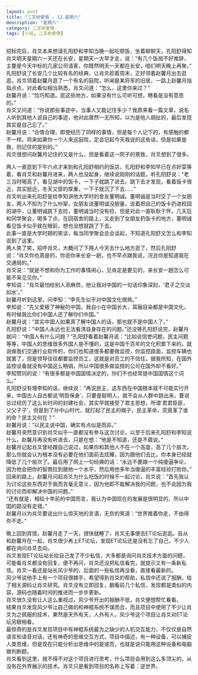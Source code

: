 ```yaml
---
layout: post
title: "二叉树爱情 - 12.星期六"
description: "星期六"
category: 二叉树爱情
tags: [小说, 二叉树爱情]
---
```


招标完后，肖爻本来想请孔阳舒和李知当晚一起吃顿饭，坐着聊聊天，孔阳舒得知肖爻明天星期六一天还在长安，星期天一大早才走，说：“有几个饭局不好推辞，主要是今天中标的几家公司请客，你既然明天一天都在长安，咱们明天晚上再聚。”  
孔阳舒说了长安几个比较有名的经典，让肖爻趁着周末，正好领着赵馨月出去逛逛。肖爻领着赵馨月逛了一个有名的庭院，听闻是某将军的旧居，一路上赵馨月指指点点，对此看似相当熟悉，肖爻问道：“怎么，这里你来过？”  
赵馨月说：“恰巧知道。逛这些地方，如果没有什么可听可想，瞎看是没有意思的。”  
肖爻又问道：“你说那些事迹中，当事人又能记住多少？我原来看一篇文章，说名人听到其他人说自己的事迹，他对此居然一无所知，以为是他人胡扯的，最后发现其实是自己忘了。”  
赵馨月说：“合情合理，即使经历了同样的事情，但是每个人记下的，有感触的都不一样。将来如果你一个人来这庭院，定会记起今天我说的这些话，但是如果是我，则记住的是别的。”  
肖爻很想问赵馨月记住的又是什么，但是看着这一院子的景致，肖爻想到了很多。  
  
两人一直逛到下午六点才来到和孔阳舒相约的饭店，孔阳舒和李知早已在点好菜等着，看肖爻和赵馨月进来，两人也没起身，继续说刚刚的话题，听孔阳舒说：“老三当时喝高了，看见湖中的饭卡，一下子就跳了进去。跳下去才发现，看着饭卡很近，其实挺远，冬天又穿的厚重，一下子就沉了下去……”  
肖爻听出来孔阳舒是给李知讲他大学时的舍友董明诚。董明诚是当时交了一个女朋友，两人不知为了什么吵架，女朋友说董明诚没胆量，说着把自己的饭卡扔进校园的湖中，让董明诚跳下去捡，董明诚当时没有捡，但是对此一直耿耿于怀。几天后和同学聚会，喝多了点，在回宿舍的路上，又走到了女朋友扔饭卡的地方，董明诚看见饭卡似乎就在眼前，想也没想就跳了下去。  
此事一直是大学时期的笑谈，每当同学聚会总会谈起，不知道孔阳舒又怎么和李知说到了这里。  
两人笑了笑，招呼肖爻，大概问了下两人今天去什么地方逛了，然后孔阳舒说：“肖爻你也真是的，你说你来长安一趟，也不早点跟我说，况且你是知道我在交通局的。”  
肖爻说：“就是不想和你为工作的事情闹心，见肯定是要见的，来长安一趟怎么可能不来见见你。”  
李知说：“肖爻最怕给别人添麻烦，他让我对中国的一句话印象深刻，‘君子之交淡如水’。”  
赵馨月听到这里，问李知：“李先生似乎对中国文化很熟。”  
李知说：“先父爱极了神秘的中国，我自小在中国长大，耳融目染都是中国文化，有时候我比你们中国人还了解你们中国。”  
赵馨月说：“其实中国人如果真了解中国人的话，那也就不是中国人了。”  
孔阳舒说：“中国人永远也无法看清自身存在的问题。”还没等孔阳舒说完，赵馨月就问：“中国人有什么问题？”孔阳舒看着赵馨月说：“比如说信誉问题，民主问题等等，中国人的思维很多外国人是不懂的，这是中国千百年的文化积累下来的。就说做我们交通行业软件的，你们也知道很多都要做监控，你监控路面，监控车辆也就罢了，但是领导往往都要监控员工，这就是对员工的不信任。据我所知，在国外监控设备就没有中国这么畅销，所以中国很多做监控的公司在国外却不看好。”  
李知赞同的说：“有很多都是中国国情决定的，你们不也经常提中国国情这个词么。”  
孔阳舒没有理李知的话，继续说：“再说民主，这东西在中国根本就不可能实行开来，中国古人自古都说‘明哲保身’，只要是聪明人，就不会从人群中跳出来。要说总过经历了这么长时间的封建社会，其实早就接受了君主思想，所谓‘君君臣臣，父父子子’，但是到了孙中山时代，就打起了民主的幌子，民主革命，究竟革了谁的命？民主又何在？”  
赵馨月说：“以民主说中国，确实有点似是而非。”  
赵馨月突然意识到肖爻似乎一直都没有参与这次讨论，以至于后来孔阳舒和李知说什么，赵馨月再没有听进去，只是在想：“他是不知道，还是不屑说。”  
赵馨月记起肖爻曾经跟自己说过，如果你和其他人不在一个高度，高了几个层次，那么你就会认为根本没有必要在他们面前去炫耀，因为跟他们去比，你本身已经就降低了几个层次了。最后用了网上一句经典的话：“永远不要跟一个纯傻逼争论，因为他会把你的智商拉到跟他一个水平，然后用他多年当傻逼的丰富经验打败你。”  
回来的路上，赵馨月问起肖爻为什么吃饭的时候不一起讨论，肖爻说：“首先我认为讨论这些东西对于我而言毫无意义，因为他即不能解决我的问题，也不会因为我的讨论而却解决中国的问题。”  
“还有就是，相较十年前的中国而言，我认为中国现在的发展是很明显的，所以中国的路没有走错。”  
赵馨月以为肖爻要说出什么惊天地的言语，无奈的笑道：“世界推着你走，不由得你不走。”  
  
晚上回到宾馆，赵馨月走了一天，很快就睡了，肖爻无事便去ET论坛逛逛。自从和赵馨月在一起，肖爻很少再上ET论坛，发现ET论坛还是没有忘了自己，不少人都在询问肖爻去向。  
肖爻发现ET论坛站长给自己发了不少私信，大多都是询问肖爻技术方面的问题，可能看肖爻都没有回复，便不再问，肖爻还没把私信看完，就提示又有一条新私信。肖爻一看还是站长风少爷的，后面的一些私信再没看，直接看最新的。  
风少爷说他手上有一个项目很棘手，希望得到肖爻的帮助，私信中还说了报酬，给了相关源码让肖爻研究。肖爻没有立即回复，翻看前几个私信，发现都是类似的内容，源码也随着时间的推进而一步步更新。  
肖爻很久没有让人这么重视过，风少爷开出的报酬不低，肖爻便想帮忙看看。  
结果肖爻发现风少爷让自己做的和神棍系统不谋而合，而且项目中使用了不少让肖爻为之佩服的技术，果然是天外有天，人外有人，风少爷这个项目让肖爻对ET论坛另眼相看。  
最惊奇的是肖爻发现项目中有神棍系统最为之缺少的人机交互能力，不仅仅是自然语言和语音对话，还有神奇的思维交互方式，项目中描述，有一种设备，可以捕捉人类思维，但是现在只能分析出思维中的是或否，也就是说只能用这种设备和电脑做判断题。  
肖爻看到这里，就不得不对这个项目进行思考，什么项目会用到这么多顶尖的，从没有在外界展示的技术。肖爻只是看到项目的名称上写着：逆世界。  
